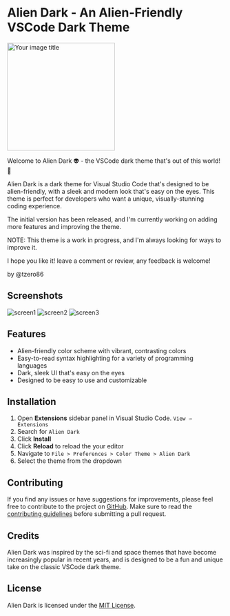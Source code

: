 # Alien Dark - An Alien-Friendly VSCode Dark Theme

<img src="https://user-images.githubusercontent.com/3419877/227555604-541e2602-8124-4e18-b130-58f37b882c30.png" alt="Your image title" width="250"/>


Welcome to Alien Dark 👽 - the VSCode dark theme that's out of this world! 🚀

Alien Dark is a dark theme for Visual Studio Code that's designed to be alien-friendly, with a sleek and modern look that's easy on the eyes. This theme is perfect for developers who want a unique, visually-stunning coding experience.

The initial version has been released, and I'm currently working on adding more features and improving the theme.


NOTE: This theme is a work in progress, and I'm always looking for ways to improve it.


I hope you like it! leave a comment or review, any feedback is welcome!

by @tzero86


## Screenshots

![screen1](https://user-images.githubusercontent.com/3419877/227555136-be129855-647a-40ba-bca2-c38899dce4a8.jpeg)
![screen2](https://user-images.githubusercontent.com/3419877/227555142-9ca380e0-5aa2-4301-8c4e-a625287b8f70.jpeg)
![screen3](https://user-images.githubusercontent.com/3419877/227555144-181a26b6-8f77-4174-bea9-7dd0dd9b0f83.jpeg)


## Features

- Alien-friendly color scheme with vibrant, contrasting colors
- Easy-to-read syntax highlighting for a variety of programming languages
- Dark, sleek UI that's easy on the eyes
- Designed to be easy to use and customizable

## Installation

1. Open **Extensions** sidebar panel in Visual Studio Code. `View → Extensions`
2. Search for `Alien Dark`
3. Click **Install**
4. Click **Reload** to reload the your editor
5. Navigate to `File > Preferences > Color Theme > Alien Dark`
6. Select the theme from the dropdown

## Contributing

If you find any issues or have suggestions for improvements, please feel free to contribute to the project on [GitHub](https://github.com/tzero86/alien-dark). Make sure to read the [contributing guidelines](https://github.com/tzero86/alien-dark/blob/main/CONTRIBUTING.md) before submitting a pull request.

## Credits

Alien Dark was inspired by the sci-fi and space themes that have become increasingly popular in recent years, and is designed to be a fun and unique take on the classic VSCode dark theme.

## License

Alien Dark is licensed under the [MIT License](LICENSE).